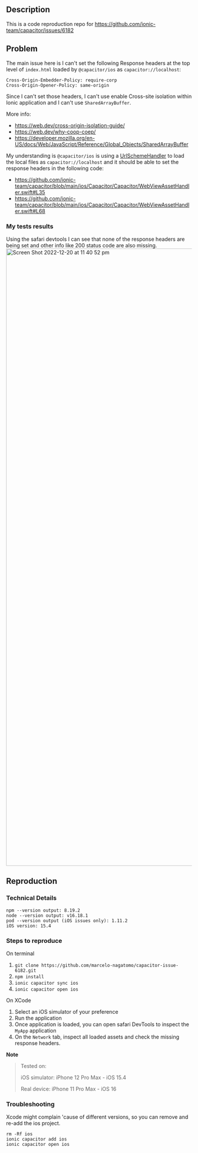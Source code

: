 ## Description
This is a code reproduction repo for https://github.com/ionic-team/capacitor/issues/6182

## Problem
The main issue here is I can't set the following Response headers at the top level of `index.html` loaded by `@capacitor/ios` as `capacitor://localhost`:
```
Cross-Origin-Embedder-Policy: require-corp
Cross-Origin-Opener-Policy: same-origin
```
Since I can't set those headers, I can't use enable Cross-site isolation within Ionic application and I can't use `SharedArrayBuffer`.

More info:
- https://web.dev/cross-origin-isolation-guide/
- https://web.dev/why-coop-coep/
- https://developer.mozilla.org/en-US/docs/Web/JavaScript/Reference/Global_Objects/SharedArrayBuffer

My understanding is `@capacitor/ios` is using a [UrlSchemeHandler](https://developer.apple.com/documentation/webkit/wkwebviewconfiguration/2875766-seturlschemehandler) 
to load the local files as `capacitor://localhost` and it should be able to set the response headers in the following code:
- https://github.com/ionic-team/capacitor/blob/main/ios/Capacitor/Capacitor/WebViewAssetHandler.swift#L35
- https://github.com/ionic-team/capacitor/blob/main/ios/Capacitor/Capacitor/WebViewAssetHandler.swift#L68

### My tests results
Using the safari devtools I can see that none of the response headers are being set and other info like 200 status code are also missing.
<img width="1673" alt="Screen Shot 2022-12-20 at 11 40 52 pm" src="https://user-images.githubusercontent.com/64799803/208812695-663714e4-f3bb-434e-a2fc-0781337d890e.png">


## Reproduction
### Technical Details
```
npm --version output: 8.19.2
node --version output: v16.18.1
pod --version output (iOS issues only): 1.11.2
iOS version: 15.4
```

### Steps to reproduce
On terminal

1. `git clone https://github.com/marcelo-nagatomo/capacitor-issue-6182.git`
2. `npm install`
3. `ionic capacitor sync ios`
4. `ionic capacitor open ios`


On XCode
1. Select an iOS simulator of your preference
2. Run the application
3. Once application is loaded, you can open safari DevTools to inspect the `MyApp` application
4. On the `Network` tab, inspect all loaded assets and check the missing response headers.

**Note**
> Tested on:
>
> iOS simulator: iPhone 12 Pro Max - iOS 15.4
> 
> Real device: iPhone 11 Pro Max - iOS 16

### Troubleshooting
Xcode might complain 'cause of different versions, so you can remove and re-add the ios project.
```
rm -Rf ios
ionic capacitor add ios
ionic capacitor open ios
```

